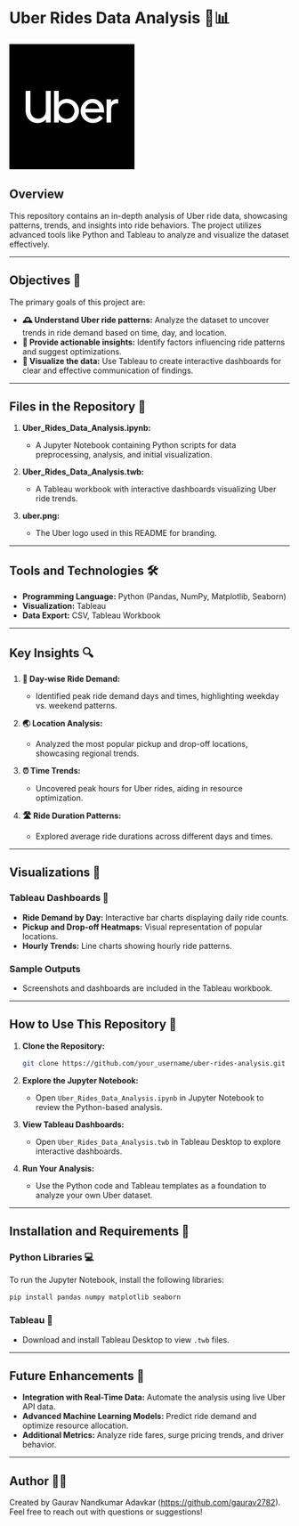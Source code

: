 # Uber Rides Data Analysis 🚕📊

![Uber Logo](uber.png)

## Overview
This repository contains an in-depth analysis of Uber ride data, showcasing patterns, trends, and insights into ride behaviors. The project utilizes advanced tools like Python and Tableau to analyze and visualize the dataset effectively.

---

## Objectives 🎨
The primary goals of this project are:

- **🕰️ Understand Uber ride patterns:** Analyze the dataset to uncover trends in ride demand based on time, day, and location.
- **🔄 Provide actionable insights:** Identify factors influencing ride patterns and suggest optimizations.
- **🎨 Visualize the data:** Use Tableau to create interactive dashboards for clear and effective communication of findings.

---

## Files in the Repository 📁

1. **Uber_Rides_Data_Analysis.ipynb:**
   - A Jupyter Notebook containing Python scripts for data preprocessing, analysis, and initial visualization.

2. **Uber_Rides_Data_Analysis.twb:**
   - A Tableau workbook with interactive dashboards visualizing Uber ride trends.

3. **uber.png:**
   - The Uber logo used in this README for branding.

---

## Tools and Technologies 🛠️

- **Programming Language:** Python (Pandas, NumPy, Matplotlib, Seaborn)
- **Visualization:** Tableau
- **Data Export:** CSV, Tableau Workbook

---

## Key Insights 🔍

1. **📆 Day-wise Ride Demand:**
   - Identified peak ride demand days and times, highlighting weekday vs. weekend patterns.

2. **🌏 Location Analysis:**
   - Analyzed the most popular pickup and drop-off locations, showcasing regional trends.

3. **⏰ Time Trends:**
   - Uncovered peak hours for Uber rides, aiding in resource optimization.

4. **🛣️ Ride Duration Patterns:**
   - Explored average ride durations across different days and times.

---

## Visualizations 🔄

### Tableau Dashboards 🎨
- **Ride Demand by Day:** Interactive bar charts displaying daily ride counts.
- **Pickup and Drop-off Heatmaps:** Visual representation of popular locations.
- **Hourly Trends:** Line charts showing hourly ride patterns.

### Sample Outputs
- Screenshots and dashboards are included in the Tableau workbook.

---

## How to Use This Repository 🔧

1. **Clone the Repository:**
   ```bash
   git clone https://github.com/your_username/uber-rides-analysis.git
   ```

2. **Explore the Jupyter Notebook:**
   - Open `Uber_Rides_Data_Analysis.ipynb` in Jupyter Notebook to review the Python-based analysis.

3. **View Tableau Dashboards:**
   - Open `Uber_Rides_Data_Analysis.twb` in Tableau Desktop to explore interactive dashboards.

4. **Run Your Analysis:**
   - Use the Python code and Tableau templates as a foundation to analyze your own Uber dataset.

---

## Installation and Requirements 📝

### Python Libraries 💻
To run the Jupyter Notebook, install the following libraries:
```bash
pip install pandas numpy matplotlib seaborn
```

### Tableau 🔨
- Download and install Tableau Desktop to view `.twb` files.

---

## Future Enhancements 🚀
- **Integration with Real-Time Data:** Automate the analysis using live Uber API data.
- **Advanced Machine Learning Models:** Predict ride demand and optimize resource allocation.
- **Additional Metrics:** Analyze ride fares, surge pricing trends, and driver behavior.

---

## Author 👨‍💻
Created by Gaurav Nandkumar Adavkar (https://github.com/gaurav2782). Feel free to reach out with questions or suggestions!

